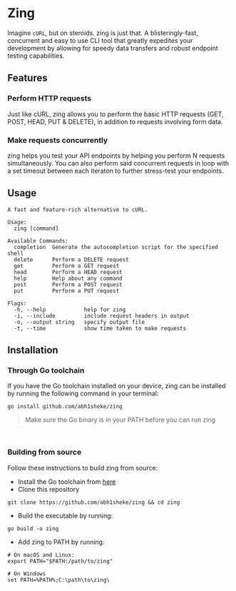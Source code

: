 # Zing 
Imagine `cURL`, but on steroids. zing is just that. A blisteringly-fast, concurrent and easy to use CLI tool that greatly expedites your development by allowing for speedy data transfers and robust endpoint testing capabilities.

## Features
### Perform HTTP requests
Just like cURL, zing allows you to perform the basic HTTP requests (GET, POST, HEAD, PUT & DELETE), in addition to requests involving form data.

### Make requests concurrently
zing helps you test your API endpoints by helping you perform N requests simultaneously. You can also perform said concurrent requests in loop with a set timeout between each iteraton to further stress-test your endpoints.

## Usage

```
A fast and feature-rich alternative to cURL.

Usage:
  zing [command]

Available Commands:
  completion  Generate the autocompletion script for the specified shell
  delete      Perform a DELETE request
  get         Perform a GET request
  head        Perform a HEAD request
  help        Help about any command
  post        Perform a POST request
  put         Perform a PUT request

Flags:
  -h, --help            help for zing
  -i, --include         include request headers in output
  -o, --output string   specify output file
  -t, --time            show time taken to make requests
```

## Installation
### Through Go toolchain
If you have the Go toolchain installed on your device, zing can be installed by running the following command in your terminal:
```
go install github.com/abh1sheke/zing
```

> Make sure the Go binary is in your PATH before you can run zing

<br />

### Building from source
Follow these instructions to build zing from source:
  * Install the Go toolchain from [here](https://go.dev/doc/install)
  * Clone this repository
  ```
  git clone https://github.com/abh1sheke/zing && cd zing
  ```
  * Build the executable by running:
  ```
  go build -o zing
  ```
  * Add zing to PATH by running:
  ```
  # On macOS and Linux:
  export PATH="$PATH:/path/to/zing"

  # On Windows
  set PATH=%PATH%;C:\path\to\zing\
  ```
